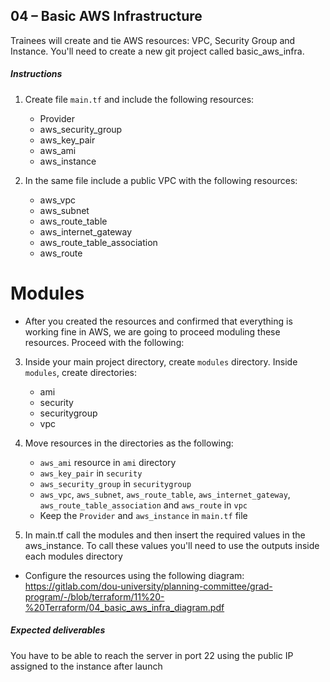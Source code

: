 ## 04 – Basic AWS Infrastructure

Trainees will create and tie AWS resources: VPC, Security Group and Instance. You'll need to create a new git project called basic_aws_infra.

##### Instructions

1. Create file `main.tf` and include the following resources:
    - Provider
    - aws_security_group
    - aws_key_pair
    - aws_ami
    - aws_instance


2. In the same file include a public VPC with the following resources:
    - aws_vpc
    - aws_subnet
    - aws_route_table
    - aws_internet_gateway
    - aws_route_table_association
    - aws_route

# Modules
* After you created the resources and confirmed that everything is working fine in AWS, we are going to proceed moduling these resources. Proceed with the following:

3. Inside your main project directory, create `modules` directory. Inside `modules`, create directories:
    - ami
    - security
    - securitygroup
    - vpc


4. Move resources in the directories as the following:
    - `aws_ami` resource in `ami` directory
    - `aws_key_pair` in `security`
    - `aws_security_group` in `securitygroup`
    - `aws_vpc`, `aws_subnet`, `aws_route_table`, `aws_internet_gateway`, `aws_route_table_association` and `aws_route` in `vpc`
    - Keep the `Provider` and `aws_instance` in `main.tf` file


5. In main.tf call the modules and then insert the required values in the aws_instance. To call these values you'll need to use the outputs inside each modules directory

* Configure the resources using the following diagram: https://gitlab.com/dou-university/planning-committee/grad-program/-/blob/terraform/11%20-%20Terraform/04_basic_aws_infra_diagram.pdf

##### Expected deliverables 

You have to be able to reach the server in port 22 using the public IP assigned to the instance after launch
